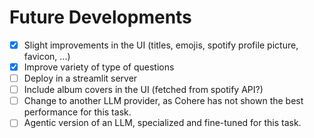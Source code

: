 # Future Developments

- [x] Slight improvements in the UI (titles, emojis, spotify profile picture, favicon, ...)
- [x] Improve variety of type of questions
- [ ] Deploy in a streamlit server
- [ ] Include album covers in the UI (fetched from spotify API?)
- [ ] Change to another LLM provider, as Cohere has not shown the best performance for this task.
- [ ] Agentic version of an LLM, specialized and fine-tuned for this task.